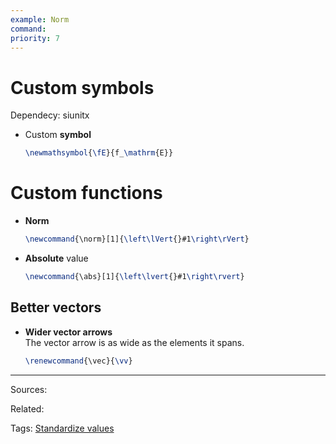 ```yaml
---
example: Norm
command: 
priority: 7
---
```


# Custom symbols

Dependecy: siunitx

- Custom **symbol**
    ```latex
    \newmathsymbol{\fE}{f_\mathrm{E}}
    ```

# Custom functions

- **Norm**
    ```latex
    \newcommand{\norm}[1]{\left\lVert{}#1\right\rVert}
    ```

- **Absolute** value
    ```latex
    \newcommand{\abs}[1]{\left\lvert{}#1\right\rvert}

## Better vectors

- **Wider vector arrows**  
    The vector arrow is as wide as the elements it spans.
    ```latex
    \renewcommand{\vec}{\vv}
    ```


---


Sources:

Related:

Tags:
[Standardize values](Standardize%20values.md)